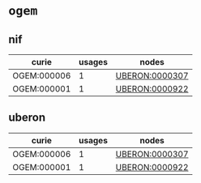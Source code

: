 # `ogem`

## nif

| curie       |   usages | nodes                                                           |
|-------------|----------|-----------------------------------------------------------------|
| OGEM:000006 |        1 | [UBERON:0000307](http://purl.obolibrary.org/obo/UBERON_0000307) |
| OGEM:000001 |        1 | [UBERON:0000922](http://purl.obolibrary.org/obo/UBERON_0000922) |

## uberon

| curie       |   usages | nodes                                                           |
|-------------|----------|-----------------------------------------------------------------|
| OGEM:000006 |        1 | [UBERON:0000307](http://purl.obolibrary.org/obo/UBERON_0000307) |
| OGEM:000001 |        1 | [UBERON:0000922](http://purl.obolibrary.org/obo/UBERON_0000922) |

